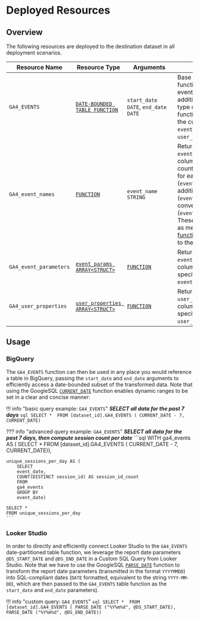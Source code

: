 # Deployed Resources

## Overview
The following resources are deployed to the destination dataset in all deployment scenarios.

| Resource Name <div style="width:160px"></div>| Resource Type <div style="width:120px"></div>| Arguments <div style="width:120px"></div>| Resource Description
| --- | --- | --- | -- |
| `GA4_EVENTS` | [`DATE-BOUNDED TABLE FUNCTION`](../../terminology.md) | `start_date DATE`, `end_date DATE` |Base date-bounded table function (DBTF) containing GA4 event-level data with some additional utility columns, data type conversions and decoder function references to include the custom flat `STRUCT` columns `event_count`, `event_param` and `user_property`.
| `GA4_event_names` | [`FUNCTION`](../../terminology.md) | `event_name STRING`  | Returns the custom flat `STRUCT` `event_count` containing sub-columns representing event counts (`1` or `NULL` at event level) for each `event_name` (`event_count.[event_name]`) in addition to total events (`event_count.total_events`) and conversions (`event_count.total_conversions`). These sub-columns can be used as metrics, and [aggregate functions](https://cloud.google.com/bigquery/docs/reference/standard-sql/aggregate_functions) can be applied directly to them.
| `GA4_event_parameters` | [`event_params ARRAY<STRUCT>`](https://support.google.com/analytics/answer/7029846?hl=en#zippy=%2Cevent) | [`FUNCTION`](../../terminology.md) | Returns the custom flat `STRUCT` `event_param` comprising sub-columns which contain type-specific values for each `event_params` `key`.
| `GA4_user_properties` | [`user_properties ARRAY<STRUCT>`](https://support.google.com/analytics/answer/7029846?hl=en#zippy=%2Cuser) | [`FUNCTION`](../../terminology.md) | Returns the custom flat `STRUCT` `user_property` comprising sub-columns which contain type-specific values for each `user_properties` `key`.

## Usage
### BigQuery
The `GA4_EVENTS` function can then be used in any place you would reference a table in BigQuery, passing the `start_date` and `end_date` arguments to efficiently access a date-bounded subset of the transformed data. Note that using the GoogleSQL [`CURRENT_DATE`](https://cloud.google.com/bigquery/docs/reference/standard-sql/date_functions#current_date) function enables dynamic ranges to be set in a clear and concise manner:

!!! info "basic query example: `GA4_EVENTS`"
    ***SELECT all data for the past 7 days***
    ```sql
    SELECT * 
    FROM [dataset_id].GA4_EVENTS (
    CURRENT_DATE - 7,
    CURRENT_DATE) 
    ```

??? info "advanced query example: `GA4_EVENTS`"
    ***SELECT all data for the past 7 days, then compute session count per date***
    ```sql
    WITH 
    ga4_events AS (
        SELECT * 
        FROM [dataset_id].GA4_EVENTS (
        CURRENT_DATE - 7,
        CURRENT_DATE)),

    unique_sessions_per_day AS (
        SELECT 
        event_date,
        COUNT(DISTINCT session_id) AS session_id_count
        FROM 
        ga4_events
        GROUP BY
        event_date)

    SELECT *
    FROM unique_sessions_per_day
    ```

### Looker Studio
In order to directly and efficiently connect Looker Studio to the `GA4_EVENTS` date-partitioned table function, we leverage the report date parameters `@DS_START_DATE` and `@DS_END_DATE` in a Custom SQL Query from Looker Studio.  Note that we have to use the GoogleSQL [`PARSE_DATE`](https://cloud.google.com/bigquery/docs/reference/standard-sql/date_functions#parse_date) function to transform the report date parameters (transmitted in the format `YYYYMMDD`) into SQL-compliant dates (`DATE` formatted, equivalent to the string `YYYY-MM-DD`), which are then passed to the `GA4_EVENTS` table function as the `start_date` and `end_date` parameters).

!!! info "custom query: `GA4_EVENTS`"
    ```sql
    SELECT * 
    FROM [dataset_id].GA4_EVENTS (
    PARSE_DATE ("%Y%m%d", @DS_START_DATE),
    PARSE_DATE ("%Y%m%d", @DS_END_DATE))
    ```





